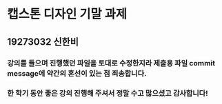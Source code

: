 # 캡스톤 디자인 기말 과제

## 19273032 신한비

### 강의를 들으며 진행했던 파일을 토대로 수정한지라 제출용 파일 commit message에 약간의 혼선이 있는 점 죄송합니다.
### 한 학기 동안 좋은 강의 진행해 주셔서 정말 수고 많으셨고 감사합니다!

